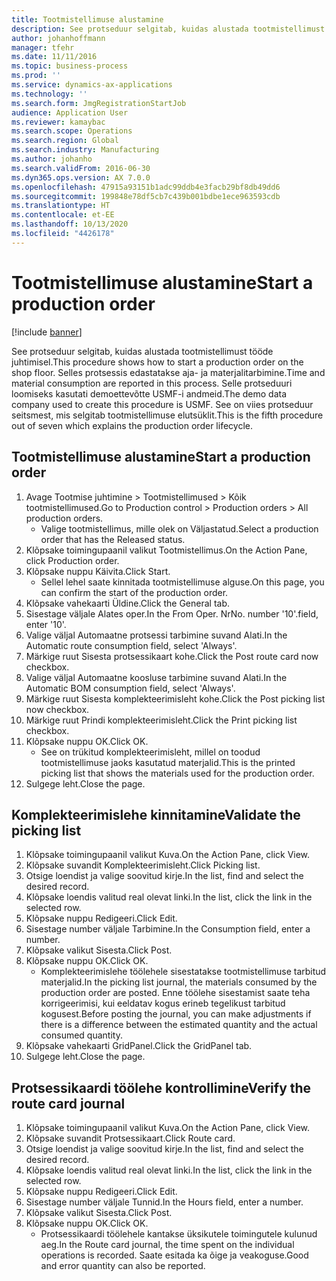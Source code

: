 ```yaml
---
title: Tootmistellimuse alustamine
description: See protseduur selgitab, kuidas alustada tootmistellimust tööde juhtimisel.
author: johanhoffmann
manager: tfehr
ms.date: 11/11/2016
ms.topic: business-process
ms.prod: ''
ms.service: dynamics-ax-applications
ms.technology: ''
ms.search.form: JmgRegistrationStartJob
audience: Application User
ms.reviewer: kamaybac
ms.search.scope: Operations
ms.search.region: Global
ms.search.industry: Manufacturing
ms.author: johanho
ms.search.validFrom: 2016-06-30
ms.dyn365.ops.version: AX 7.0.0
ms.openlocfilehash: 47915a93151b1adc99ddb4e3facb29bf8db49dd6
ms.sourcegitcommit: 199848e78df5cb7c439b001bdbe1ece963593cdb
ms.translationtype: HT
ms.contentlocale: et-EE
ms.lasthandoff: 10/13/2020
ms.locfileid: "4426178"
---
```

# <a name="start-a-production-order"></a><span data-ttu-id="3dea4-103">Tootmistellimuse alustamine</span><span class="sxs-lookup"><span data-stu-id="3dea4-103">Start a production order</span></span>

[!include [banner](../../includes/banner.md)]

<span data-ttu-id="3dea4-104">See protseduur selgitab, kuidas alustada tootmistellimust tööde juhtimisel.</span><span class="sxs-lookup"><span data-stu-id="3dea4-104">This procedure shows how to start a production order on the shop floor.</span></span> <span data-ttu-id="3dea4-105">Selles protsessis edastatakse aja- ja materjalitarbimine.</span><span class="sxs-lookup"><span data-stu-id="3dea4-105">Time and material consumption are reported in this process.</span></span> <span data-ttu-id="3dea4-106">Selle protseduuri loomiseks kasutati demoettevõtte USMF-i andmeid.</span><span class="sxs-lookup"><span data-stu-id="3dea4-106">The demo data company used to create this procedure is USMF.</span></span> <span data-ttu-id="3dea4-107">See on viies protseduur seitsmest, mis selgitab tootmistellimuse elutsüklit.</span><span class="sxs-lookup"><span data-stu-id="3dea4-107">This is the fifth procedure out of seven which explains the production order lifecycle.</span></span>


## <a name="start-a-production-order"></a><span data-ttu-id="3dea4-108">Tootmistellimuse alustamine</span><span class="sxs-lookup"><span data-stu-id="3dea4-108">Start a production order</span></span>
1. <span data-ttu-id="3dea4-109">Avage Tootmise juhtimine > Tootmistellimused > Kõik tootmistellimused.</span><span class="sxs-lookup"><span data-stu-id="3dea4-109">Go to Production control > Production orders > All production orders.</span></span>
    * <span data-ttu-id="3dea4-110">Valige tootmistellimus, mille olek on Väljastatud.</span><span class="sxs-lookup"><span data-stu-id="3dea4-110">Select a production order that has the Released status.</span></span>  
2. <span data-ttu-id="3dea4-111">Klõpsake toimingupaanil valikut Tootmistellimus.</span><span class="sxs-lookup"><span data-stu-id="3dea4-111">On the Action Pane, click Production order.</span></span>
3. <span data-ttu-id="3dea4-112">Klõpsake nuppu Käivita.</span><span class="sxs-lookup"><span data-stu-id="3dea4-112">Click Start.</span></span>
    * <span data-ttu-id="3dea4-113">Sellel lehel saate kinnitada tootmistellimuse alguse.</span><span class="sxs-lookup"><span data-stu-id="3dea4-113">On this page, you can confirm the start of the production order.</span></span>  
4. <span data-ttu-id="3dea4-114">Klõpsake vahekaarti Üldine.</span><span class="sxs-lookup"><span data-stu-id="3dea4-114">Click the General tab.</span></span>
5. <span data-ttu-id="3dea4-115">Sisestage väljale Alates oper.</span><span class="sxs-lookup"><span data-stu-id="3dea4-115">In the From Oper.</span></span> <span data-ttu-id="3dea4-116">Nr</span><span class="sxs-lookup"><span data-stu-id="3dea4-116">No.</span></span> <span data-ttu-id="3dea4-117">number '10'.</span><span class="sxs-lookup"><span data-stu-id="3dea4-117">field, enter '10'.</span></span>
6. <span data-ttu-id="3dea4-118">Valige väljal Automaatne protsessi tarbimine suvand Alati.</span><span class="sxs-lookup"><span data-stu-id="3dea4-118">In the Automatic route consumption field, select 'Always'.</span></span>
7. <span data-ttu-id="3dea4-119">Märkige ruut Sisesta protsessikaart kohe.</span><span class="sxs-lookup"><span data-stu-id="3dea4-119">Click the Post route card now checkbox.</span></span>
8. <span data-ttu-id="3dea4-120">Valige väljal Automaatne koosluse tarbimine suvand Alati.</span><span class="sxs-lookup"><span data-stu-id="3dea4-120">In the Automatic BOM consumption field, select 'Always'.</span></span>
9. <span data-ttu-id="3dea4-121">Märkige ruut Sisesta komplekteerimisleht kohe.</span><span class="sxs-lookup"><span data-stu-id="3dea4-121">Click the Post picking list now checkbox.</span></span>
10. <span data-ttu-id="3dea4-122">Märkige ruut Prindi komplekteerimisleht.</span><span class="sxs-lookup"><span data-stu-id="3dea4-122">Click the Print picking list checkbox.</span></span>
11. <span data-ttu-id="3dea4-123">Klõpsake nuppu OK.</span><span class="sxs-lookup"><span data-stu-id="3dea4-123">Click OK.</span></span>
    * <span data-ttu-id="3dea4-124">See on trükitud komplekteerimisleht, millel on toodud tootmistellimuse jaoks kasutatud materjalid.</span><span class="sxs-lookup"><span data-stu-id="3dea4-124">This is the printed picking list that shows the materials used for the production order.</span></span>  
12. <span data-ttu-id="3dea4-125">Sulgege leht.</span><span class="sxs-lookup"><span data-stu-id="3dea4-125">Close the page.</span></span>

## <a name="validate-the-picking-list"></a><span data-ttu-id="3dea4-126">Komplekteerimislehe kinnitamine</span><span class="sxs-lookup"><span data-stu-id="3dea4-126">Validate the picking list</span></span>
1. <span data-ttu-id="3dea4-127">Klõpsake toimingupaanil valikut Kuva.</span><span class="sxs-lookup"><span data-stu-id="3dea4-127">On the Action Pane, click View.</span></span>
2. <span data-ttu-id="3dea4-128">Klõpsake suvandit Komplekteerimisleht.</span><span class="sxs-lookup"><span data-stu-id="3dea4-128">Click Picking list.</span></span>
3. <span data-ttu-id="3dea4-129">Otsige loendist ja valige soovitud kirje.</span><span class="sxs-lookup"><span data-stu-id="3dea4-129">In the list, find and select the desired record.</span></span>
4. <span data-ttu-id="3dea4-130">Klõpsake loendis valitud real olevat linki.</span><span class="sxs-lookup"><span data-stu-id="3dea4-130">In the list, click the link in the selected row.</span></span>
5. <span data-ttu-id="3dea4-131">Klõpsake nuppu Redigeeri.</span><span class="sxs-lookup"><span data-stu-id="3dea4-131">Click Edit.</span></span>
6. <span data-ttu-id="3dea4-132">Sisestage number väljale Tarbimine.</span><span class="sxs-lookup"><span data-stu-id="3dea4-132">In the Consumption field, enter a number.</span></span>
7. <span data-ttu-id="3dea4-133">Klõpsake valikut Sisesta.</span><span class="sxs-lookup"><span data-stu-id="3dea4-133">Click Post.</span></span>
8. <span data-ttu-id="3dea4-134">Klõpsake nuppu OK.</span><span class="sxs-lookup"><span data-stu-id="3dea4-134">Click OK.</span></span>
    * <span data-ttu-id="3dea4-135">Komplekteerimislehe töölehele sisestatakse tootmistellimuse tarbitud materjalid.</span><span class="sxs-lookup"><span data-stu-id="3dea4-135">In the picking list journal, the materials consumed by the production order are posted.</span></span> <span data-ttu-id="3dea4-136">Enne töölehe sisestamist saate teha korrigeerimisi, kui eeldatav kogus erineb tegelikust tarbitud kogusest.</span><span class="sxs-lookup"><span data-stu-id="3dea4-136">Before posting the journal, you can make adjustments if there is a difference between the estimated quantity and the actual consumed quantity.</span></span>  
9. <span data-ttu-id="3dea4-137">Klõpsake vahekaarti GridPanel.</span><span class="sxs-lookup"><span data-stu-id="3dea4-137">Click the GridPanel tab.</span></span>
10. <span data-ttu-id="3dea4-138">Sulgege leht.</span><span class="sxs-lookup"><span data-stu-id="3dea4-138">Close the page.</span></span>

## <a name="verify-the-route-card-journal"></a><span data-ttu-id="3dea4-139">Protsessikaardi töölehe kontrollimine</span><span class="sxs-lookup"><span data-stu-id="3dea4-139">Verify the route card journal</span></span>
1. <span data-ttu-id="3dea4-140">Klõpsake toimingupaanil valikut Kuva.</span><span class="sxs-lookup"><span data-stu-id="3dea4-140">On the Action Pane, click View.</span></span>
2. <span data-ttu-id="3dea4-141">Klõpsake suvandit Protsessikaart.</span><span class="sxs-lookup"><span data-stu-id="3dea4-141">Click Route card.</span></span>
3. <span data-ttu-id="3dea4-142">Otsige loendist ja valige soovitud kirje.</span><span class="sxs-lookup"><span data-stu-id="3dea4-142">In the list, find and select the desired record.</span></span>
4. <span data-ttu-id="3dea4-143">Klõpsake loendis valitud real olevat linki.</span><span class="sxs-lookup"><span data-stu-id="3dea4-143">In the list, click the link in the selected row.</span></span>
5. <span data-ttu-id="3dea4-144">Klõpsake nuppu Redigeeri.</span><span class="sxs-lookup"><span data-stu-id="3dea4-144">Click Edit.</span></span>
6. <span data-ttu-id="3dea4-145">Sisestage number väljale Tunnid.</span><span class="sxs-lookup"><span data-stu-id="3dea4-145">In the Hours field, enter a number.</span></span>
7. <span data-ttu-id="3dea4-146">Klõpsake valikut Sisesta.</span><span class="sxs-lookup"><span data-stu-id="3dea4-146">Click Post.</span></span>
8. <span data-ttu-id="3dea4-147">Klõpsake nuppu OK.</span><span class="sxs-lookup"><span data-stu-id="3dea4-147">Click OK.</span></span>
    * <span data-ttu-id="3dea4-148">Protsessikaardi töölehele kantakse üksikutele toimingutele kulunud aeg.</span><span class="sxs-lookup"><span data-stu-id="3dea4-148">In the Route card journal, the time spent on the individual operations is recorded.</span></span> <span data-ttu-id="3dea4-149">Saate esitada ka õige ja veakoguse.</span><span class="sxs-lookup"><span data-stu-id="3dea4-149">Good and error quantity can also be reported.</span></span>  
